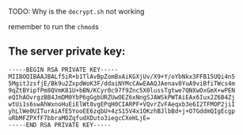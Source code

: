 TODO: Why is the `decrypt.sh` not working

remember to run the `chmod`s

## The server private key:

```
-----BEGIN RSA PRIVATE KEY-----
MIIBOQIBAAJBALf5iR+b1TlAvBpZomBxAiKGXjUv/X9+Y/oYbNkx3FFB15UQi4n5
5MgitJzsfjE/Bk9u2ZxpdWoK3F/ddaiNYMcCAwEAAQJAenav8YuA9viBfiTWcs4m
9qZtBYipfPm8QVmK81U+bBN/KCyr0c97f9Znc5X0lussTgtwe7QNXwOxGmX+wPEN
eQIhAOvrgzBB4JmDM0YbP6gGgbURZUwOEZ6xNngSJAWSkPWTAiEAx6Iux2Z6B4Zj
wtUi1s6swAhWxnoHuEiElWt8vgEPqH0CIARPF+VQvrZvFAeqxb3e6I2TFMOP2jiI
yhLlWe0UITurAiAfE5YooEE6zqbU+4zS15V4x1OKzhBJlbBd+j+O7GddmQIgEcgp
uRbMFZPXfF7bbraMOZqfudXDuto3iegcCXeHLjE=
-----END RSA PRIVATE KEY-----
```